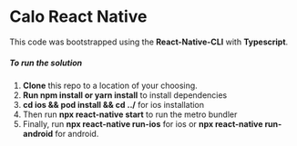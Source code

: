 # Calo React Native
This code was bootstrapped using the **React-Native-CLI** with **Typescript**.

##### To run the solution

1. **Clone** this repo to a location of your choosing.
2. **Run npm install or yarn install** to install dependencies
3. **cd ios && pod install && cd ../** for ios installation
4. Then run **npx react-native start** to run the metro bundler
4. Finally, run **npx react-native run-ios** for ios or **npx react-native run-android** for android.

